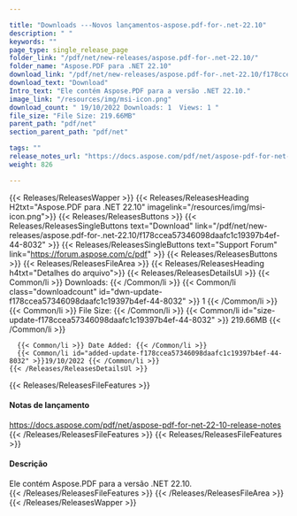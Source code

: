 ```yaml
---

title: "Downloads ---Novos lançamentos-aspose.pdf-for-.net-22.10"
description: " "
keywords: ""
page_type: single_release_page
folder_link: "/pdf/net/new-releases/aspose.pdf-for-.net-22.10/"
folder_name: "Aspose.PDF para .NET 22.10"
download_link: "/pdf/net/new-releases/aspose.pdf-for-.net-22.10/f178ccea57346098daafc1c19397b4ef-44-8032"
download_text: "Download"
Intro_text: "Ele contém Aspose.PDF para a versão .NET 22.10."
image_link: "/resources/img/msi-icon.png"
download_count: " 19/10/2022 Downloads: 1  Views: 1 "
file_size: "File Size: 219.66MB"
parent_path: "pdf/net"
section_parent_path: "pdf/net"

tags: ""
release_notes_url: "https://docs.aspose.com/pdf/net/aspose-pdf-for-net-22-10-release-notes"
weight: 826

---
```


{{< Releases/ReleasesWapper >}}
  {{< Releases/ReleasesHeading H2txt="Aspose.PDF para .NET 22.10" imagelink="/resources/img/msi-icon.png">}}
  {{< Releases/ReleasesButtons >}}
    {{< Releases/ReleasesSingleButtons text="Download" link="/pdf/net/new-releases/aspose.pdf-for-.net-22.10/f178ccea57346098daafc1c19397b4ef-44-8032" >}}
    {{< Releases/ReleasesSingleButtons text="Support Forum" link="https://forum.aspose.com/c/pdf" >}}
  {{< Releases/ReleasesButtons >}}
  {{< Releases/ReleasesFileArea >}}
    {{< Releases/ReleasesHeading h4txt="Detalhes do arquivo">}}
    {{< Releases/ReleasesDetailsUl >}}
      {{< Common/li >}} Downloads: {{< /Common/li >}}
      {{< Common/li class="downloadcount" id="dwn-update-f178ccea57346098daafc1c19397b4ef-44-8032" >}} 1 {{< /Common/li >}}
      {{< Common/li >}} File Size: {{< /Common/li >}}
      {{< Common/li id="size-update-f178ccea57346098daafc1c19397b4ef-44-8032" >}} 219.66MB {{< /Common/li >}}

      {{< Common/li >}} Date Added: {{< /Common/li >}}
      {{< Common/li id="added-update-f178ccea57346098daafc1c19397b4ef-44-8032" >}}19/10/2022 {{< /Common/li >}}
    {{< /Releases/ReleasesDetailsUl >}}

  {{< Releases/ReleasesFileFeatures >}}
      <h4>Notas de lançamento</h4><div> <a href='https://docs.aspose.com/pdf/net/aspose-pdf-for-net-22-10-release-notes'>https://docs.aspose.com/pdf/net/aspose-pdf-for-net-22-10-release-notes</a></div>
  {{< /Releases/ReleasesFileFeatures >}}
  {{< Releases/ReleasesFileFeatures >}}
      <h4>Descrição</h4><div class="HTMLDescription"> Ele contém Aspose.PDF para a versão .NET 22.10.</div>
  {{< /Releases/ReleasesFileFeatures >}}
 {{< /Releases/ReleasesFileArea >}}
{{< /Releases/ReleasesWapper >}}



